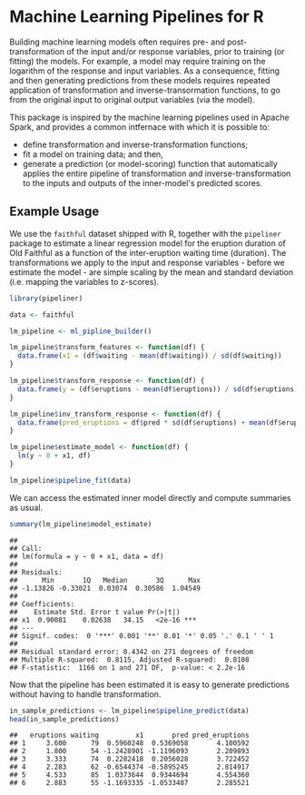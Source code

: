 
<!-- README.md is generated from README.Rmd. Please edit that file -->
Machine Learning Pipelines for R
================================

Building machine learning models often requires pre- and post-transformation of the input and/or response variables, prior to training (or fitting) the models. For example, a model may require training on the logarithm of the response and input variables. As a consequence, fitting and then generating predictions from these models requires repeated application of transformation and inverse-transormation functions, to go from the original input to original output variables (via the model).

This package is inspired by the machine learning pipelines used in Apache Spark, and provides a common intfernace with which it is possible to:

-   define transformation and inverse-transformation functions;
-   fit a model on training data; and then,
-   generate a prediction (or model-scoring) function that automatically applies the entire pipeline of transformation and inverse-transformation to the inputs and outputs of the inner-model's predicted scores.

Example Usage
-------------

We use the `faithful` dataset shipped with R, together with the `pipeliner` package to estimate a linear regression model for the eruption duration of Old Faithful as a function of the inter-eruption waiting time (duration). The transformations we apply to the input and response variables - before we estimate the model - are simple scaling by the mean and standard deviation (i.e. mapping the variables to z-scores).

``` r
library(pipeliner)

data <- faithful

lm_pipeline <- ml_pipline_builder()

lm_pipeline$transform_features <- function(df) { 
  data.frame(x1 = (df$waiting - mean(df$waiting)) / sd(df$waiting))
}

lm_pipeline$transform_response <- function(df) {
  data.frame(y = (df$eruptions - mean(df$eruptions)) / sd(df$eruptions))
}

lm_pipeline$inv_transform_response <- function(df) { 
  data.frame(pred_eruptions = df$pred * sd(df$eruptions) + mean(df$eruptions))
}

lm_pipeline$estimate_model <- function(df) { 
  lm(y ~ 0 + x1, df)
}

lm_pipeline$pipeline_fit(data)
```

We can access the estimated inner model directly and compute summaries as usual.

``` r
summary(lm_pipeline$model_estimate)
```

    ## 
    ## Call:
    ## lm(formula = y ~ 0 + x1, data = df)
    ## 
    ## Residuals:
    ##      Min       1Q   Median       3Q      Max 
    ## -1.13826 -0.33021  0.03074  0.30586  1.04549 
    ## 
    ## Coefficients:
    ##    Estimate Std. Error t value Pr(>|t|)    
    ## x1  0.90081    0.02638   34.15   <2e-16 ***
    ## ---
    ## Signif. codes:  0 '***' 0.001 '**' 0.01 '*' 0.05 '.' 0.1 ' ' 1
    ## 
    ## Residual standard error: 0.4342 on 271 degrees of freedom
    ## Multiple R-squared:  0.8115, Adjusted R-squared:  0.8108 
    ## F-statistic:  1166 on 1 and 271 DF,  p-value: < 2.2e-16

Now that the pipeline has been estimated it is easy to generate predictions without having to handle transformation.

``` r
in_sample_predictions <- lm_pipeline$pipeline_predict(data)
head(in_sample_predictions)
```

    ##   eruptions waiting         x1       pred pred_eruptions
    ## 1     3.600      79  0.5960248  0.5369058       4.100592
    ## 2     1.800      54 -1.2428901 -1.1196093       2.209893
    ## 3     3.333      74  0.2282418  0.2056028       3.722452
    ## 4     2.283      62 -0.6544374 -0.5895245       2.814917
    ## 5     4.533      85  1.0373644  0.9344694       4.554360
    ## 6     2.883      55 -1.1693335 -1.0533487       2.285521
